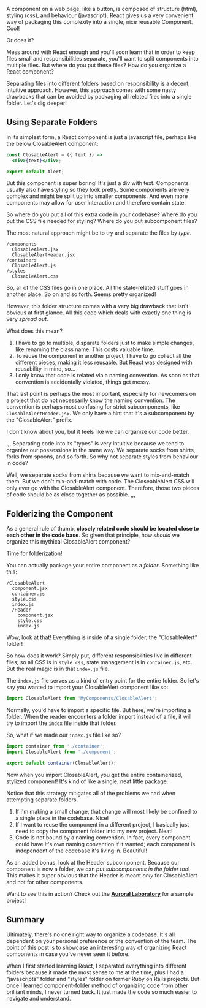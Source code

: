 A component on a web page, like a button, is composed of structure (html), styling (css), and behaviour (javascript). React gives us a very convenient way of packaging this complexity into a single, nice reusable Component. Cool!

Or does it?

Mess around with React enough and you'll soon learn that in order to keep files small and responsibilities separate, you'll want to split components into multiple files. But where do you put these files? How do you organize a React component?

Separating files into different folders based on responsibility is a decent, intuitive approach. However, this approach comes with some nasty drawbacks that can be avoided by packaging all related files into a single folder. Let's dig deeper!

## Using Separate Folders

In its simplest form, a React component is just a javascript file, perhaps like the below ClosableAlert component:

```jsx
const ClosableAlert = ({ text }) =>
  <div>{text}</div>;

export default Alert;
```

But this component is super boring! It's just a div with text. Components usually also have styling so they look pretty. Some components are very complex and might be split up into smaller components. And even more components may allow for user interaction and therefore contain state.

So where do you put all of this extra code in your codebase? Where do you put the CSS file needed for styling? Where do you put subcomponent files?

The most natural approach might be to try and separate the files by _type_.

```
/components
  ClosableAlert.jsx
  ClosableAlertHeader.jsx
/containers
  ClosableAlert.js
/styles
  ClosableAlert.css
```

So, all of the CSS files go in one place. All the state-related stuff goes in another place. So on and so forth. Seems pretty organized!

However, this folder structure comes with a very big drawback that isn't obvious at first glance. All this code which deals with exactly one thing is very _spread out_.

What does this mean?

1. I have to go to multiple, disparate folders just to make simple changes, like renaming the class name. This costs valuable time.
2. To reuse the component in another project, I have to go collect all the different pieces, making it less reusable. But React was designed with reusability in mind, so...
3. I only know that code is related via a naming convention. As soon as that convention is accidentally violated, things get messy.

That last point is perhaps the most important, especially for newcomers on a project that do not necessarily know the naming convention. The convention is perhaps most confusing for strict subcomponents, like `ClosableAlertHeader.jsx`. We only have a hint that it's a subcomponent by the "ClosableAlert" prefix.

I don't know about you, but it feels like we can organize our code better.

,,,
Separating code into its "types" is very intuitive because we tend to organize our possessions in the same way. We separate socks from shirts, forks from spoons, and so forth. So why not separate styles from behaviour in code?

Well, we separate socks from shirts because we want to mix-and-match them. But we don't mix-and-match with code. The CloseableAlert CSS will only ever go with the ClosableAlert component. Therefore, those two pieces of code should be as close together as possible.
,,,

## Folderizing the Component

As a general rule of thumb, **closely related code should be located close to each other in the code base**. So given that principle, how _should_ we organize this mythical ClosableAlert component?

Time for folderization!

You can actually package your entire component as a _folder_. Something like this:

```
/ClosableAlert
  component.jsx
  container.js
  style.css
  index.js
  /Header
    component.jsx
    style.css
    index.js
```

Wow, look at that! Everything is inside of a single folder, the "ClosableAlert" folder!

So how does it work? Simply put, different responsibilities live in different files; so all CSS is in `style.css`, state management is in `container.js`, etc. But the real magic is in that `index.js` file.

The `index.js` file serves as a kind of entry point for the entire folder. So let's say you wanted to import your ClosableAlert component like so:

```javascript
import ClosableAlert from 'MyComponents/ClosableAlert';
```

Normally, you'd have to import a specific file. But here, we're importing a folder. When the reader encounters a folder import instead of a file, it will try to import the `index` file inside that folder.

So, what if we made our `index.js` file like so?

```javascript
import container from './container';
import ClosableAlert from './component';

export default container(ClosableAlert);
```

Now when you import ClosableAlert, you get the entire containerized, stylized component! It's kind of like a single, neat little package.

Notice that this strategy mitigates all of the problems we had when attempting separate folders.

1. If I'm making a small change, that change will most likely be confined to a single place in the codebase. Nice!
2. If I want to reuse the component in a different project, I basically just need to copy the component folder into my new project. Neat!
3. Code is not bound by a naming convention. In fact, every component could have it's own naming convention if it wanted; each component is independent of the codebase it's living in. Beautiful!

As an added bonus, look at the Header subcomponent. Because our component is now a folder, we can _put subcomponents in the folder too_! This makes it super obvious that the Header is meant _only_ for ClosableAlert and not for other components.

Want to see this in action? Check out the **[Auroral Laboratory](*https://github.com/Auroratide/auroral-laboratory/tree/master/folderized-react-components)** for a sample project!

## Summary

Ultimately, there's no one right way to organize a codebase. It's all dependent on your personal preference or the convention of the team. The point of this post is to showcase an interesting way of organizing React components in case you've never seen it before.

When I first started learning React, I separated everything into different folders because it made the most sense to me at the time, plus I had a "javascripts" folder and "styles" folder on former Ruby on Rails projects. But once I learned component-folder method of organizing code from other brilliant minds, I never turned back. It just made the code so much easier to navigate and understand.